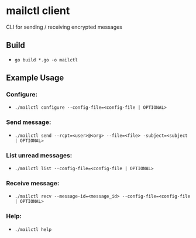 # mailctl client

CLI for sending / receiving encrypted messages

## Build
* `go build *.go -o mailctl`

## Example Usage

### Configure:
* `./mailctl configure --config-file=<config-file | OPTIONAL>`

### Send message:
* `./mailctl send --rcpt=<user>@<org> --file=<file> -subject=<subject | OPTIONAL>`

### List unread messages:
* `./mailctl list --config-file=<config-file | OPTIONAL>`

### Receive message:
* `./mailctl recv --message-id=<message_id> --config-file=<config-file | OPTIONAL>`

### Help:
* `./mailctl help`
